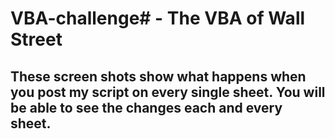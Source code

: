 # VBA-challenge# - The VBA of Wall Street

## These screen shots show what happens when you post my script on every single sheet.  You will be able to see the changes each and every sheet.